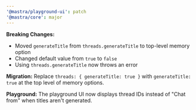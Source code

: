 ```yaml
---
'@mastra/playground-ui': patch
'@mastra/core': major
---
```


**Breaking Changes:**
- Moved `generateTitle` from `threads.generateTitle` to top-level memory option
- Changed default value from `true` to `false`
- Using `threads.generateTitle` now throws an error

**Migration:**
Replace `threads: { generateTitle: true }` with `generateTitle: true` at the top level of memory options.

**Playground:**
The playground UI now displays thread IDs instead of "Chat from" when titles aren't generated.
